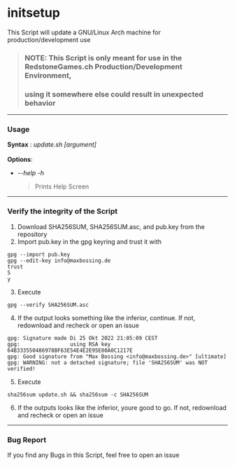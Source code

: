# initsetup

This Script will update a GNU/Linux Arch machine for production/development use 
> ### NOTE: This Script is only meant for use in the RedstoneGames.ch Production/Development Environment,
> ### using it somewhere else could result in unexpected behavior

---

### **Usage**

**Syntax** : *update.sh [argument]*  
<br>
**Options**:
+ *--help -h*  
    > Prints Help Screen 


---

### **Verify the integrity of the Script**
1. Download SHA256SUM, SHA256SUM.asc, and pub.key from the repository
2. Import pub.key in the gpg keyring and trust it with
```
gpg --import pub.key
gpg --edit-key info@maxbossing.de
trust
5
y
```
3. Execute  
```
gpg --verify SHA256SUM.asc
```
4. If the output looks something like the inferior, continue. If not, redownload and recheck or open an issue
```
gpg: Signature made Di 25 Okt 2022 21:05:09 CEST
gpg:                using RSA key 64B333550486978BF63E54E4E2E95E80A0C1217E
gpg: Good signature from "Max Bossing <info@maxbossing.de>" [ultimate]
gpg: WARNING: not a detached signature; file 'SHA256SUM' was NOT verified!
```
5. Execute
```
sha256sum update.sh && sha256sum -c SHA256SUM
```
6. If the outputs looks like the inferior, youre good to go. If not, redownload and recheck or open an issue 

---

### **Bug Report**

If you find any Bugs in this Script, feel free to open an issue 
